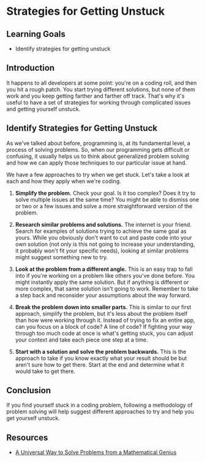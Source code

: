 # Strategies for Getting Unstuck

## Learning Goals

- Identify strategies for getting unstuck

## Introduction

It happens to all developers at some point: you're on a coding roll, and then
you hit a rough patch. You start trying different solutions, but none of them
work and you keep getting farther and farther off track. That's why it's useful
to have a set of strategies for working through complicated issues and getting
yourself unstuck.

## Identify Strategies for Getting Unstuck

As we've talked about before, programming is, at its fundamental level, a
process of solving problems. So, when our programming gets difficult or
confusing, it usually helps us to think about generalized problem solving and
how we can apply those techniques to our particular issue at hand.

We have a few approaches to try when we get stuck. Let's take a look at each and
how they apply when we're coding.

1. **Simplify the problem.** Check your goal. Is it too complex? Does it try to
solve multiple issues at the same time? You might be able to dismiss one or two
or a few issues and solve a more straightforward version of the problem.

2. **Research similar problems and solutions.** The internet is your friend.
Search for examples of solutions trying to achieve the same goal as yours. While
you obviously don't want to cut and paste code into your own solution (not only
is this not going to increase your understanding, it probably won't fit your
specific needs), looking at similar problems might suggest something new to try.

3. **Look at the problem from a different angle.** This is an easy trap to fall
into if you're working on a problem like others you've done before. You might
instantly apply the same solution. But if anything is different or more complex,
that same solution isn't going to work. Remember to take a step back and
reconsider your assumptions about the way forward.

4. **Break the problem down into smaller parts.** This is similar to our first
approach, simplify the problem, but it's less about the problem itself than how
were working through it. Instead of trying to fix an entire app, can you focus
on a block of code? A line of code? If fighting your way through too much code
at once is what's getting stuck, you can adjust your context and take each piece
one step at a time.

5. **Start with a solution and solve the problem backwards.** This is the
approach to take if you know exactly what your result should be but aren't sure
how to get there. Start at the end and determine what it would take to get
there.

## Conclusion

If you find yourself stuck in a coding problem, following a methodology of
problem solving will help suggest different approaches to try and help you get
yourself unstuck.

## Resources

- [A Universal Way to Solve Problems from a Mathematical Genius](https://qz.com/1365059/a-universal-way-to-solve-problems-from-a-mathematical-genius/)
